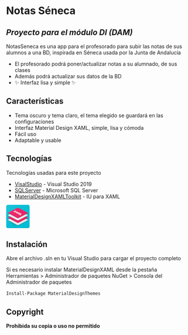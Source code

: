 # Notas Séneca
## _Proyecto para el módulo DI (DAM)_

NotasSeneca es una app para el profesorado para subir las notas de sus alumnos a una BD, inspirada en Séneca usada por la Junta de Andalucía


- El profesorado podrá poner/actualizar notas a su alumnado, de sus clases
- Además podrá actualizar sus datos de la BD
- ✨ Interfaz lisa y simple ✨


## Características

- Tema oscuro y tema claro, el tema elegido se guardará en las configuraciones
- Interfaz Material Design XAML, simple, lisa y cómoda
- Fácil uso
- Adaptable y usable



## Tecnologías

Tecnologías usadas para este proyecto

- [VisalStudio](https://visualstudio.microsoft.com/es/vs/) - Visual Studio 2019
- [SQLServer](https://docs.microsoft.com/es-es/sql/ssms/download-sql-server-management-studio-ssms?view=sql-server-ver15) - Microsoft SQL Server
- [MaterialDesignXAMLToolkit](https://github.com/MaterialDesignInXAML/MaterialDesignInXamlToolkit) - IU para XAML

![Interfaz de Material Design XAML](web/images/MD4XAML64.png "Material Design In XAML Toolkit")

## Instalación

Abre el archivo .sln en tu Visual Studio para cargar el proyecto completo

Si es necesario instalar MaterialDesignXAML desde la pestaña Herramientas > Administrador de paquetes NuGet > Consola del Administrador de paquetes

```sh
Install-Package MaterialDesignThemes
````

## Copyright

**Prohibida su copia o uso no permitido**